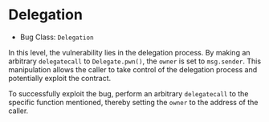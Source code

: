 # Delegation

- Bug Class: `Delegation`

In this level, the vulnerability lies in the delegation process. By making an arbitrary `delegatecall` to `Delegate.pwn()`, the `owner` is set to `msg.sender`. This manipulation allows the caller to take control of the delegation process and potentially exploit the contract.

To successfully exploit the bug, perform an arbitrary `delegatecall` to the specific function mentioned, thereby setting the `owner` to the address of the caller.

